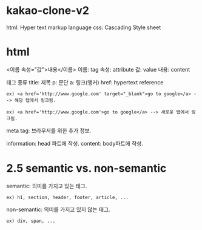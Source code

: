 # kakao-clone-v2

html: Hyper text markup language
css: Cascading Style sheet

# html

<이름 속성="값">내용</이름>
이름: tag
속성: attribute
값: value
내용: content

태그 종류
title: 제목
p: 문단
a: 링크(앵커) href: hypertext reference

    ex) <a href='http://www.google.com' target="_blank">go to google</a> --> 해당 탭에서 링크됨.

    ex) <a href='http://www.google.com'>go to google</a> --> 새로운 탭에서 링크됨.

meta tag: 브라우저를 위한 추가 정보.

information: head 파트에 작성.
content: body파트에 작성.

# 2.5 semantic vs. non-semantic

semantic: 의미를 가지고 있는 태그.

    ex) h1, section, header, footer, article, ...

non-semantic: 의미를 가지고 있지 않는 태그.

    ex) div, span, ...
